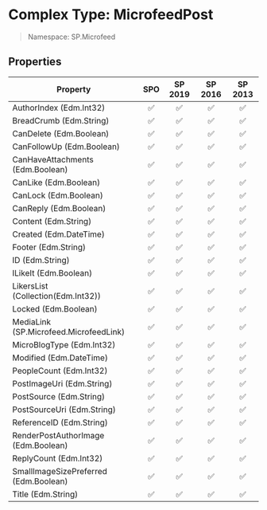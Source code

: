 # Complex Type: MicrofeedPost

> Namespace: SP.Microfeed

## Properties

Property | SPO | SP 2019 | SP 2016 | SP 2013
----------|:---:|:-------:|:-------:|:-------:
AuthorIndex (Edm.Int32) | ✅ | ✅ | ✅ | ✅
BreadCrumb (Edm.String) | ✅ | ✅ | ✅ | ✅
CanDelete (Edm.Boolean) | ✅ | ✅ | ✅ | ✅
CanFollowUp (Edm.Boolean) | ✅ | ✅ | ✅ | ✅
CanHaveAttachments (Edm.Boolean) | ✅ | ✅ | ✅ | ✅
CanLike (Edm.Boolean) | ✅ | ✅ | ✅ | ✅
CanLock (Edm.Boolean) | ✅ | ✅ | ✅ | ✅
CanReply (Edm.Boolean) | ✅ | ✅ | ✅ | ✅
Content (Edm.String) | ✅ | ✅ | ✅ | ✅
Created (Edm.DateTime) | ✅ | ✅ | ✅ | ✅
Footer (Edm.String) | ✅ | ✅ | ✅ | ✅
ID (Edm.String) | ✅ | ✅ | ✅ | ✅
ILikeIt (Edm.Boolean) | ✅ | ✅ | ✅ | ✅
LikersList (Collection(Edm.Int32)) | ✅ | ✅ | ✅ | ✅
Locked (Edm.Boolean) | ✅ | ✅ | ✅ | ✅
MediaLink (SP.Microfeed.MicrofeedLink) | ✅ | ✅ | ✅ | ✅
MicroBlogType (Edm.Int32) | ✅ | ✅ | ✅ | ✅
Modified (Edm.DateTime) | ✅ | ✅ | ✅ | ✅
PeopleCount (Edm.Int32) | ✅ | ✅ | ✅ | ✅
PostImageUri (Edm.String) | ✅ | ✅ | ✅ | ✅
PostSource (Edm.String) | ✅ | ✅ | ✅ | ✅
PostSourceUri (Edm.String) | ✅ | ✅ | ✅ | ✅
ReferenceID (Edm.String) | ✅ | ✅ | ✅ | ✅
RenderPostAuthorImage (Edm.Boolean) | ✅ | ✅ | ✅ | ✅
ReplyCount (Edm.Int32) | ✅ | ✅ | ✅ | ✅
SmallImageSizePreferred (Edm.Boolean) | ✅ | ✅ | ✅ | ✅
Title (Edm.String) | ✅ | ✅ | ✅ | ✅
